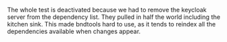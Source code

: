 The whole test is deactivated because we had to remove the keycloak server from the dependency list. They pulled in half the world including the kitchen sink. This made bndtools hard to use, as it tends to reindex all the dependencies available when changes appear.